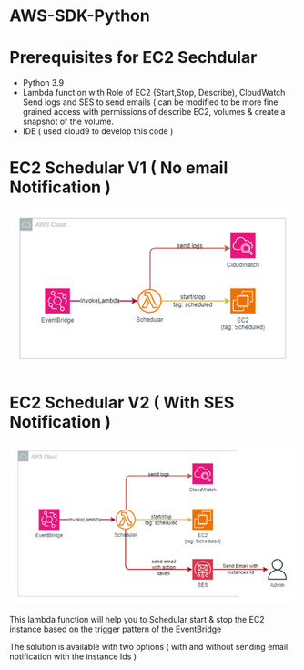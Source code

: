 # AWS-SDK-Python

# Prerequisites for EC2 Sechdular
- Python 3.9
- Lambda function with Role of EC2 {Start,Stop, Describe), CloudWatch Send logs and SES to send emails ( can be modified to be more fine grained access with permissions of describe EC2, volumes & create a snapshot of the volume.
- IDE ( used cloud9 to develop this code )

# EC2 Schedular V1 ( No email Notification )
![alt text](https://github.com/Muhammedashraf10/AWS-SDK-Python/blob/main/Instance-Schedular/Lambda-EC2-SchedularV1.png?raw=true)

# EC2 Schedular V2 ( With SES Notification )
![alt text](https://github.com/Muhammedashraf10/AWS-SDK-Python/blob/main/Instance-Schedular/Lambda-EC2-SchedularV2.png?raw=true)

This lambda function will help you to Schedular start & stop the EC2 instance based on the trigger pattern of the EventBridge

The solution is available with two options ( with and without sending email notification with the instance Ids )



